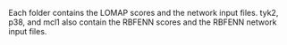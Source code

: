 Each folder contains the LOMAP scores and the network input files. tyk2, p38, and mcl1 also contain the RBFENN scores and the RBFENN network input files.

